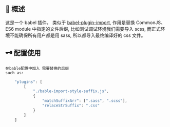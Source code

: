 ## 🏹 概述

这是一个 babel 插件， 类似于 [babel-plugin-import](https://github.com/ant-design/babel-plugin-import), 作用是替换 CommonJS、ES6 module 中指定的文件后缀, 比如测试调试环境我们需要导入 scss, 而正式环境不能确保所有用户都是用 sass, 所以都导入最终编译好的 css 文件。

## 🗝 配置使用

    在bable配置中加入 需要替换的后缀
    such as:

```js
    "plugins": [
        [
            "./bable-import-style-suffix.js",
            {
                "matchSuffixArr": [".sass", ".scss"],
                "relaceStrSuffix": ".css"
            }
        ]
    ]
```
